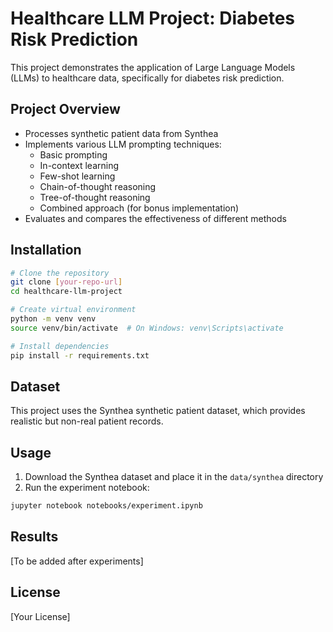 # Healthcare LLM Project: Diabetes Risk Prediction

This project demonstrates the application of Large Language Models (LLMs) to healthcare data, specifically for diabetes risk prediction. 

## Project Overview

- Processes synthetic patient data from Synthea
- Implements various LLM prompting techniques:
  - Basic prompting
  - In-context learning
  - Few-shot learning
  - Chain-of-thought reasoning
  - Tree-of-thought reasoning
  - Combined approach (for bonus implementation)
- Evaluates and compares the effectiveness of different methods

## Installation

```bash
# Clone the repository
git clone [your-repo-url]
cd healthcare-llm-project

# Create virtual environment
python -m venv venv
source venv/bin/activate  # On Windows: venv\Scripts\activate

# Install dependencies
pip install -r requirements.txt
```

## Dataset

This project uses the Synthea synthetic patient dataset, which provides realistic but non-real patient records.

## Usage

1. Download the Synthea dataset and place it in the `data/synthea` directory
2. Run the experiment notebook:
```bash
jupyter notebook notebooks/experiment.ipynb
```

## Results

[To be added after experiments]

## License

[Your License]
